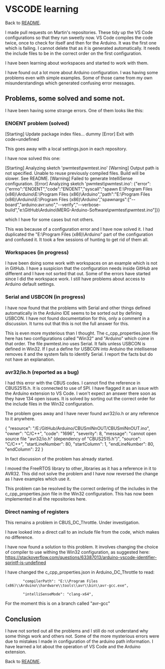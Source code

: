 # VSCODE learning

Back to [README](README.md).

I made pull requests on Martin's repositories. These tidy up the VS Code configurations so that they run sweetly now. VS Code compiles the code twice, once to check for itself and then for the Arduino. It was the first one which is failing. I cannot delete that as it is generated automatically. It needs the include files to be in the correct order on the first configuration.

I have been learning about workspaces and started to work with them.

I have found out a lot more about Arduino configuration. I was having some problems even with simple examples. Some of those came from my own misunderstandings which generated confusing error messages.

## Problems, some solved and some not.

 I have been having some strange errors. One of them looks like this:

### ENOENT problem (solved)

[Starting] Update package index files...
dummy
[Error] Exit with code=undefined

This goes away with a local settings.json in each repository.

I have now solved this one:

[Starting] Analyzing sketch 'pwmtest\pwmtest.ino'
[Warning] Output path is not specified. Unable to reuse previously compiled files. Build will be slower. See README.
[Warning] Failed to generate IntelliSense configuration.
[Error] Analyzing sketch 'pwmtest\pwmtest.ino': {"error":{"errno":"ENOENT","code":"ENOENT","syscall":"spawn E:\\Program Files (x86)\\Arduino\\E:\\Program Files (x86)\\Arduino","path":"E:\\Program Files (x86)\\Arduino\\E:\\Program Files (x86)\\Arduino","spawnargs":["--board","arduino:avr:uno","--verify","--verbose-build","e:\\GitHub\\Arduino\\MERG-Arduino-Software\\pwmtest\\pwmtest.ino"]}}

which I have for some cases but not others.

This was because of a configuration error and I have now solved it. I had duplicated the "E:\\Program Files (x86)\\Arduino" part of the configuration and confused it. It took a few sessions of hunting to get rid of them all.

### Workspaces (in progress)

I have been doing some work with workspaces on an example which is not in GitHub. I have a suspicion that the configuration needs inside GitHub are different and I have not sorted that out. Some of the errors have started since I did the workspace work. I still have problems about access to Arduino default settings.

### Serial and USBCON (in progress)

I have now found that the problems with Serial and other things defined automatically in the Arduino IDE seems to be sorted out by defining USBCON. I have not found documentation for this, only a comment in a discussion. It turns out that this is not the full answer for this.

This is even more mysterious than I thought. The c_cpp_properties.json file here has two configurations called "Win32" and "Arduino" which come in that order. The file pwmtest.ino uses Serial. It fails unless USBCON is defined in Win32. If I put a define for USBCON into Arduino the intellisense removes it and the system fails to identify Serial. I report the facts but do not have an explanation.

### avr32/io.h (reported as a bug)

I had this error with the CBUS codes. I cannot find the reference in CBUS2515.h. It is connected to use of SPI. I have flagged it as an issue with the Arduino extension to VS Code. I won't expect an answer there soon as they have 134 open issues. It is solved by sorting out the correct order for the include files in the Win32 configuration.

The problem goes away and I have never found avr32/io.h or any reference to it anywhere.

{
	"resource": "/E:/GitHub/Arduino/CBUSmINnOUT/CBUSmINnOUT.ino",
	"owner": "C/C++",
	"code": "1696",
	"severity": 8,
	"message": "cannot open source file \"avr32/io.h\" (dependency of \"CBUS2515.h\")",
	"source": "C/C++",
	"startLineNumber": 80,
	"startColumn": 1,
	"endLineNumber": 80,
	"endColumn": 22
}

In fact discussion of the problem has already started.

I moved the FreeRTOS library to other_libraries as it has a reference in it to AVR32. This did not solve the problem and I have now reversed the change as I have examples which use it.

This problem can be resolved by the correct ordering of the includes in the c_cpp_properties.json file in the Win32 configuration. This has now been implemented in all the repositories here.

### Direct naming of registers

This remains a problem in CBUS_DC_Throttle. Under investigation.

I have looked into a direct call to an include file from the code, which makes no difference.

I have now found a solution to this problem. It involves changing the choice of compiler to use withing the Win32 configuration, as suggested here: 
https://stackoverflow.com/questions/63387013/arduino-vscode-identifier-sprintf-is-undefined

I have changed the c_cpp_properties.json in Arduino_DC_Throttle to read:

            "compilerPath": "E:\\Program Files (x86)\\Arduino\\hardware\\tools\\avr\\bin\\avr-gcc.exe",

            "intelliSenseMode": "clang-x64",

For the moment this is on a branch called "avr-gcc"

## Conclusion

I have not sorted out all the problems and I still do not understand why some things work and others not. Some of the more mysterious errors were due to mistakes I made in configuration of the arduino path information. I have learned a lot about the operation of VS Code and the Arduino extension.


Back to [README](README.md).
